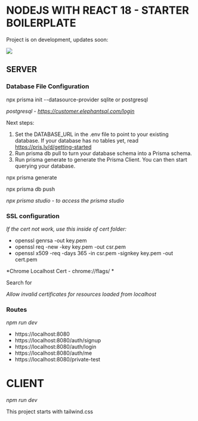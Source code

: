 # NODEJS WITH REACT 18 - STARTER BOILERPLATE

Project is on development, updates soon:
 
![](https://geps.dev/progress/98)

## SERVER


### Database File Configuration
npx prisma init --datasource-provider sqlite or postgresql

*postgresql - https://customer.elephantsql.com/login*

Next steps:
1. Set the DATABASE_URL in the .env file to point to your existing database. If your database has no tables yet, read https://pris.ly/d/getting-started
2. Run prisma db pull to turn your database schema into a Prisma schema.
3. Run prisma generate to generate the Prisma Client. You can then start querying your database.

npx prisma generate

npx prisma db push


*npx prisma studio - to access the prisma studio*


### SSL configuration
*If the cert not work, use this inside of cert folder:*

- openssl genrsa -out key.pem
- openssl req -new -key key.pem -out csr.pem
- openssl x509 -req -days 365 -in csr.pem -signkey key.pem -out cert.pem

*Chrome Localhost Cert - chrome://flags/ *

Search for

*Allow invalid certificates for resources loaded from localhost*


### Routes
*npm run dev*

- https://localhost:8080
- https://localhost:8080/auth/signup
- https://localhost:8080/auth/login
- https://localhost:8080/auth/me
- https://localhost:8080/private-test



# CLIENT
*npm run dev*

This project starts with tailwind.css
